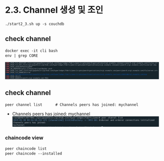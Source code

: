 # 2.3. Channel 생성 및 조인
```
./start2_3.sh up -s couchdb
```

## check channel
```shell
docker exec -it cli bash
env | grep CORE
```
![](https://github.com/skblockedu/edu19/blob/master/images/Session2_3_1.png)

## check channel
```
peer channel list      # Channels peers has joined: mychannel
```
* Channels peers has joined: mychannel
![](https://github.com/skblockedu/edu19/blob/master/images/Session2_3_2.png)

### chaincode view
```
peer chaincode list
peer chaincode --installed
```
